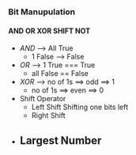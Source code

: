 ### Bit Manupulation
#### AND OR XOR SHIFT NOT
- *AND* --> All True
  - 1 False --> False
- *OR* --> 1 True === True
  - all False == False
- *XOR* --> no of 1s ==> odd ==> 1
  - no of 1s ==> even ==> 0
- Shift Operator
  - Left Shift Shifting one bits left
  - Right Shift
- Largest Number
  - 